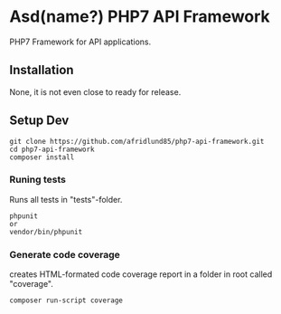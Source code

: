 # Asd(name?) PHP7 API Framework

PHP7 Framework for API applications.

## Installation

None, it is not even close to ready for release.

## Setup Dev

```
git clone https://github.com/afridlund85/php7-api-framework.git
cd php7-api-framework
composer install
```

### Runing tests

Runs all tests in "tests"-folder.

```
phpunit
or
vendor/bin/phpunit
```

### Generate code coverage

creates HTML-formated code coverage report in a folder in root called "coverage".

```
composer run-script coverage
```
